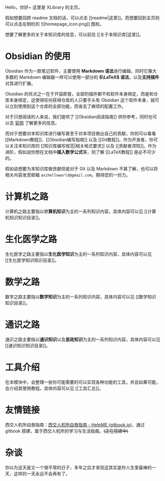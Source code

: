 Hello，你好~
这里是 XLibrary 的主页。

假如想要回顾 readme 文档的话，可以点击 [[readme|这里]]。而想要回到主页则可以点击左侧栏的 ![[homepage_icon.png]] 图标。

想要了解更多的关于本知识库的信息，可以前往 [[关于本知识库|这里]]。

# Obsidian 的使用

Obsidian 作为一款笔记软件，主要使用 **Markdown 语法**进行编辑，同时它像大多数的 Markdown 编辑器一样可以使用一部分的 **$\LaTeX$ 语法**，以及**支持插件**对其进行扩展。

Obsidian 的优点之一在于开袋即食，全部的插件都不和软件本身绑定，而是和仓库本身绑定，这使得任何获得仓库的人只要手头有 Obsidian 这个软件本身，就可以立刻使用到这个仓库的全部功能，而省去了麻烦的配置工作。

对于只想阅读的人来说，我们提供了 [[Obsidian阅读指南]] 供你参考，同时也可以去 [官网](https://obsidian.md/) 了解更多的信息。

而对于想要对本知识库进行编写甚至于对本项目做出自己的贡献，你则可以看看 [[Markdown教程]]、[[Obsidian编写指南]] 以及 [[Git教程]]。作为开发者，你可以关注本知识库的 [[知识库编写规范|相关格式要求]] 以及 [[贡献者须知]]。作为进阶，假如说你想在文档中**插入数学公式**等，则了解 [[LaTeX教程]] 是必不可少的。

假如说想要为本知识库做贡献但是对于 Git 以及 Markdown 不甚了解，也可以将相关内容发至邮箱 `axihelloworld@gmail.com`，期待您的一份力。

# 计算机之路

计算机之路主要指以**计算机知识**为主的一系列知识内容，具体内容可以见 [[计算机知识知识目录]]。

# 生化医学之路

生化医学之路主要指以**生化医学知识**为主的一系列知识内容，具体内容可以见 [[生化医学知识知识目录]]。

# 数学之路

数学之路主要指以**数学知识**为主的一系列知识内容，具体内容可以见 [[数学知识知识目录]]。

# 通识之路

通识之路主要指以**通识知识**以及**思政知识**为主的一系列知识内容，具体内容可以见 [[通识知识知识目录]]。

# 工具介绍

在本模块中，会整理一些你可能需要的可以实现各种功能的工具，并且如果可能，会介绍其使用教程。具体内容可以见 [[工具汇总]]。

# 友情链接

西交人机所自救指南：[西交人机所自救指南 - HelpME (gitbook.io)](https://help-me-xjtu-aiar.gitbook.io/help-me-all-you-need-about-aiar-xjtu/)，通过 gitbook 搭建，属于西交人机所的学习与生活指南。~~(正在搭建中)~~

# 杂谈

你以为这天是又一个很平常的日子，多年之后才发现这其实是你人生里最棒的一天，这样的一天永远不会再有了。